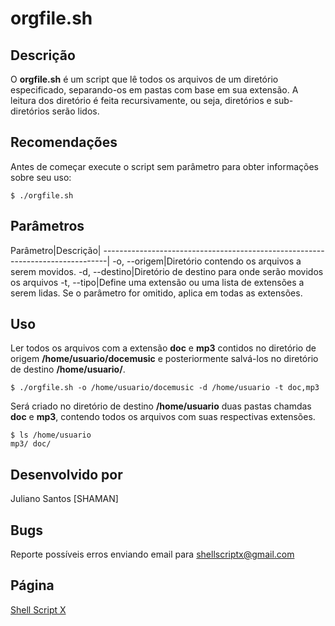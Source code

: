 # orgfile.sh

## Descrição

O **orgfile.sh** é um script que lê todos os arquivos de um diretório especificado, separando-os em pastas com base em sua extensão. A leitura dos diretório é feita recursivamente, ou seja, diretórios e sub-diretórios serão lidos.

## Recomendações

Antes de começar execute o script sem parâmetro para obter informações sobre seu uso:

```
$ ./orgfile.sh
```

## Parâmetros


Parâmetro|Descrição|
-------------------------------------------------------------------------------|
-o, --origem|Diretório contendo os arquivos a serem movidos.
-d, --destino|Diretório de destino para onde serão movidos os arquivos
-t, --tipo|Define uma extensão ou uma lista de extensões a serem lidas. Se o parâmetro for omitido, aplica em todas as extensões.

## Uso

Ler todos os arquivos com a extensão **doc** e **mp3** contidos no diretório de origem **/home/usuario/docemusic** e posteriormente salvá-los no diretório de destino **/home/usuario/**.


	$ ./orgfile.sh -o /home/usuario/docemusic -d /home/usuario -t doc,mp3

Será criado no diretório de destino **/home/usuario** duas pastas chamdas **doc** e **mp3**, contendo todos os arquivos com suas respectivas extensões.

```
$ ls /home/usuario
mp3/ doc/
```

## Desenvolvido por

Juliano Santos [SHAMAN]

## Bugs
Reporte possíveis erros enviando email para <shellscriptx@gmail.com>

## Página
[Shell Script X](http://shellscriptx.blogspot.com.br)

